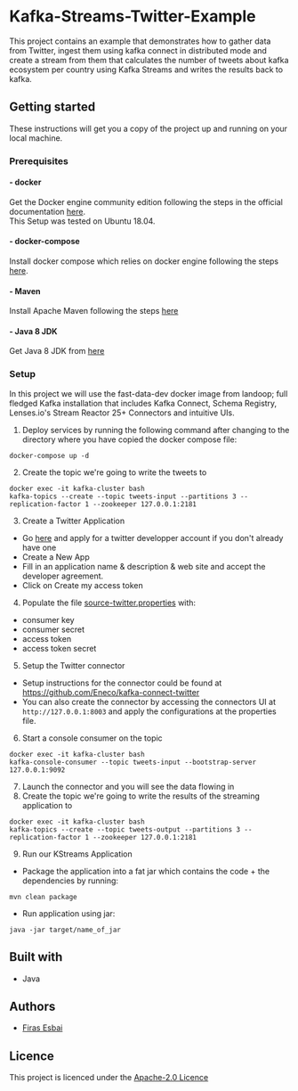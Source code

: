 # Kafka-Streams-Twitter-Example
This project contains an example that demonstrates how to gather data from Twitter, ingest them using kafka connect in distributed mode and create a stream from them that calculates the number of tweets about kafka ecosystem per country using Kafka Streams and writes the results back to kafka.
## Getting started 
These instructions will get you a copy of the project up and running on your local machine.
### Prerequisites
#### - docker
Get the Docker engine community edition following the steps in the official documentation [here](https://docs.docker.com/install/linux/docker-ce/ubuntu/).<br/>
This Setup was tested on Ubuntu 18.04. 
#### - docker-compose 
Install docker compose which relies on docker engine following the steps [here](https://docs.docker.com/compose/install/).
#### - Maven
Install Apache Maven following the steps [here](https://maven.apache.org/install.html)
#### - Java 8 JDK
Get Java 8 JDK from [here](https://www.oracle.com/technetwork/java/javase/downloads/jdk8-downloads-2133151.html)
### Setup
In this project we will use the fast-data-dev docker image from landoop; full fledged Kafka installation that includes Kafka Connect, Schema Registry, Lenses.io's Stream Reactor 25+ Connectors and intuitive UIs. 
1. Deploy services by running the following command after changing to the directory where you have copied the docker compose file:
```
docker-compose up -d 
```
2. Create the topic we're going to write the tweets to
```
docker exec -it kafka-cluster bash
kafka-topics --create --topic tweets-input --partitions 3 --replication-factor 1 --zookeeper 127.0.0.1:2181
```
3. Create a Twitter Application
  - Go [here](https://developer.twitter.com/) and apply for a twitter developper account if you don't already have one
  - Create a New App
  - Fill in an application name & description & web site and accept the developer agreement. 
  - Click on Create my access token
4. Populate the file [source-twitter.properties](source-twitter.properties) with:
  - consumer key
  - consumer secret 
  - access token
  - access token secret 
5. Setup the Twitter connector

- Setup instructions for the connector could be found at https://github.com/Eneco/kafka-connect-twitter
- You can also create the connector by accessing the connectors UI at ``http://127.0.0.1:8003`` and apply the configurations at the properties file. 

6. Start a console consumer on the topic
```
docker exec -it kafka-cluster bash
kafka-console-consumer --topic tweets-input --bootstrap-server 127.0.0.1:9092 
```
7. Launch the connector and you will see the data flowing in
8. Create the topic we're going to write the results of the streaming application to
```
docker exec -it kafka-cluster bash
kafka-topics --create --topic tweets-output --partitions 3 --replication-factor 1 --zookeeper 127.0.0.1:2181
```
9. Run our KStreams Application
 - Package the application into a fat jar which contains the code + the dependencies by running:
 ```
 mvn clean package
 ```
 - Run application using jar:
 ```
 java -jar target/name_of_jar
 ```
## Built with
* Java 
## Authors 
* [Firas Esbai](https://github.com/firasesbai) 
## Licence 
This project is licenced under the [Apache-2.0 Licence](https://www.apache.org/licenses/LICENSE-2.0)
